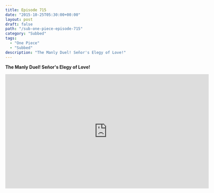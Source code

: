 ```yaml
---
title: Episode 715
date: "2015-10-25T05:30:00+00:00"
layout: post
draft: false
path: "/sub-one-piece-episode-715"
category: "Subbed"
tags:
  - "One Piece"
  - "Subbed"
description: "The Manly Duel! Señor's Elegy of Love!"
---
```


**The Manly Duel! Señor's Elegy of Love!**

<iframe width="640" height="360" src="https://www.rapidvideo.com/e/G6FRPGK25Z" frameborder="0" marginwidth=0 marginheight=0 scrolling=no allowfullscreen></iframe>


